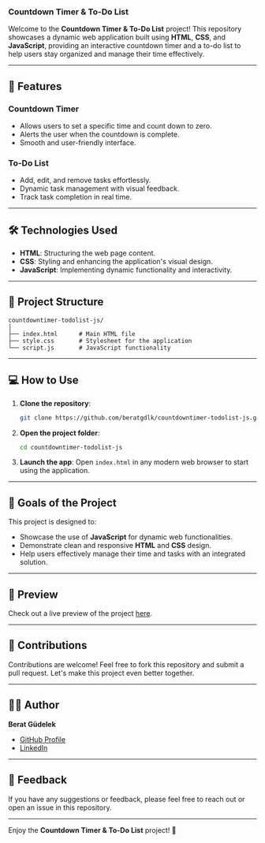 
### Countdown Timer & To-Do List

Welcome to the **Countdown Timer & To-Do List** project! This repository showcases a dynamic web application built using **HTML**, **CSS**, and **JavaScript**, providing an interactive countdown timer and a to-do list to help users stay organized and manage their time effectively.

---

## 🚀 Features

### Countdown Timer
- Allows users to set a specific time and count down to zero.
- Alerts the user when the countdown is complete.
- Smooth and user-friendly interface.

### To-Do List
- Add, edit, and remove tasks effortlessly.
- Dynamic task management with visual feedback.
- Track task completion in real time.

---

## 🛠️ Technologies Used
- **HTML**: Structuring the web page content.
- **CSS**: Styling and enhancing the application's visual design.
- **JavaScript**: Implementing dynamic functionality and interactivity.

---

## 📂 Project Structure
```
countdowntimer-todolist-js/
│
├── index.html      # Main HTML file
├── style.css       # Stylesheet for the application
└── script.js       # JavaScript functionality
```

---

## 💻 How to Use
1. **Clone the repository**:
   ```bash
   git clone https://github.com/beratgdlk/countdowntimer-todolist-js.git
   ```
2. **Open the project folder**:
   ```bash
   cd countdowntimer-todolist-js
   ```
3. **Launch the app**:
   Open `index.html` in any modern web browser to start using the application.

---

## 🎯 Goals of the Project
This project is designed to:
- Showcase the use of **JavaScript** for dynamic web functionalities.
- Demonstrate clean and responsive **HTML** and **CSS** design.
- Help users effectively manage their time and tasks with an integrated solution.

---

## 📸 Preview
Check out a live preview of the project [here](#).

---

## 📝 Contributions
Contributions are welcome! Feel free to fork this repository and submit a pull request. Let's make this project even better together.

---

## 🧑‍💻 Author
**Berat Güdelek**
- [GitHub Profile](https://github.com/beratgdlk)
- [LinkedIn](https://linkedin.com/in/beratgdlk)

---

## 🌟 Feedback
If you have any suggestions or feedback, please feel free to reach out or open an issue in this repository.

---

Enjoy the **Countdown Timer & To-Do List** project! 🎉
